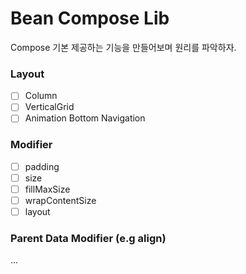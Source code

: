 # Bean Compose Lib

Compose 기본 제공하는 기능을 만들어보며 원리를 파악하자.

### Layout
- [ ] Column
- [ ] VerticalGrid
- [ ] Animation Bottom Navigation

### Modifier
- [ ] padding
- [ ] size
- [ ] fillMaxSize
- [ ] wrapContentSize
- [ ] layout

### Parent Data Modifier (e.g align)
...